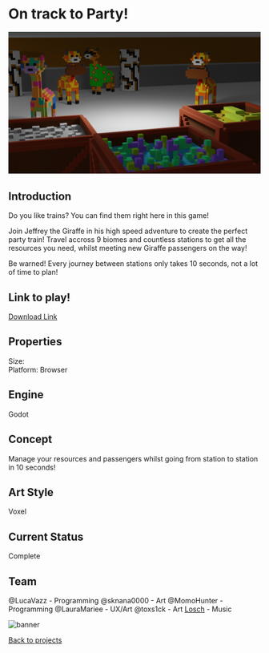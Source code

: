 # On track to Party! 

![banner](resourcesandpassengers.png)

## Introduction
Do you like trains? You can find them right here in this game!

Join Jeffrey the Giraffe in his high speed adventure to create the perfect party train! Travel accross 9 biomes and countless stations to get all the resources you need, whilst meeting new Giraffe passengers on the way!

Be warned! Every journey between stations only takes 10 seconds, not a lot of time to plan!


## Link to play!
[Download Link](https://green-game-17.gitlab.io/on-track-to-party/)

## Properties
Size: <br>
Platform: Browser

## Engine
Godot

## Concept
Manage your resources and passengers whilst going from station to station in 10 seconds! 

## Art Style
Voxel

## Current Status
Complete

## Team
@LucaVazz - Programming
@sknana0000 - Art
@MomoHunter - Programming
@LauraMariee - UX/Art
@toxs1ck - Art
[Losch](https://www.youtube.com/channel/UC8R6r7tm6vPO8pl5gFyLVHg) - Music 


![banner](gameplaytrain.png)


[Back to projects](projects.md)
